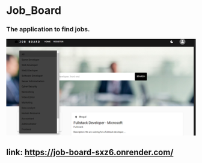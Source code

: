 # Job_Board
### The application to find jobs.
![DarkMode](Images/DarkMode.png)
## link: https://job-board-sxz6.onrender.com/

